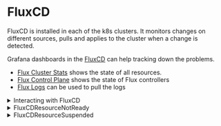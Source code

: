 # FluxCD
FluxCD is installed in each of the k8s clusters. It monitors changes on different sources, pulls and applies to the cluster when a change is detected.

Grafana dashboards in the [FluxCD](https://grafana.baseten.co/dashboards/f/fds8obkpnbvnkd/fluxcd) can help tracking down the problems.
- [Flux Cluster Stats](https://grafana.baseten.co/d/flux-cluster/flux-cluster-stats?orgId=1&refresh=30s) shows the state of all resources.
- [Flux Control Plane](https://grafana.baseten.co/d/flux-control-plane/flux-control-plane?orgId=1&refresh=10s) shows the state of Flux controllers
- [Flux Logs](https://grafana.baseten.co/d/flux-logs/flux-logs?orgId=1&refresh=10s) can be used to pull the logs

<details cli>
  <summary>Interacting with FluxCD</summary>

  ### CLI
  FluxCD has a CLI `flux` can be installed using `brew install fluxcd/tap/flux`.

  ### Helper
  When FluxCD CLI queries the API, it uses specific versions of the resource so the resource will not show up if the CLI and resource are on different version. To address this problem, `flxenv` is recommended to manage the CLI. `flxenv` can be installed using `pip install flxenv`. More details [here](https://github.com/nachrivcost/flxenv)

  ### Connect to API
  Switch kubectl context to the targeted cluster, `flux` works just like `kubectl` that talks to the k8s API.
</details>

<details>
  <summary>FluxCDResourceNotReady</summary>

  This means the mentioned resource has been in a non ready state for a period of time. This error typically is caused by errors introduced in the code.

  `flux -n <namespace> get <customresource_kind> <name>` shows the message of the failure.
</details>

<details>
  <summary>FluxCDResourceSuspended</summary>

  Because FluxCD reconciles all the resources on a configured interval, it is often needed to suspend the reconciliation when debugging/troubleshooting. The resource reconciliation should be resumed after the session.

  Run `flux -n <namespace> resume <customresource_kind> <name>` to resume the reconciliation
</details>
